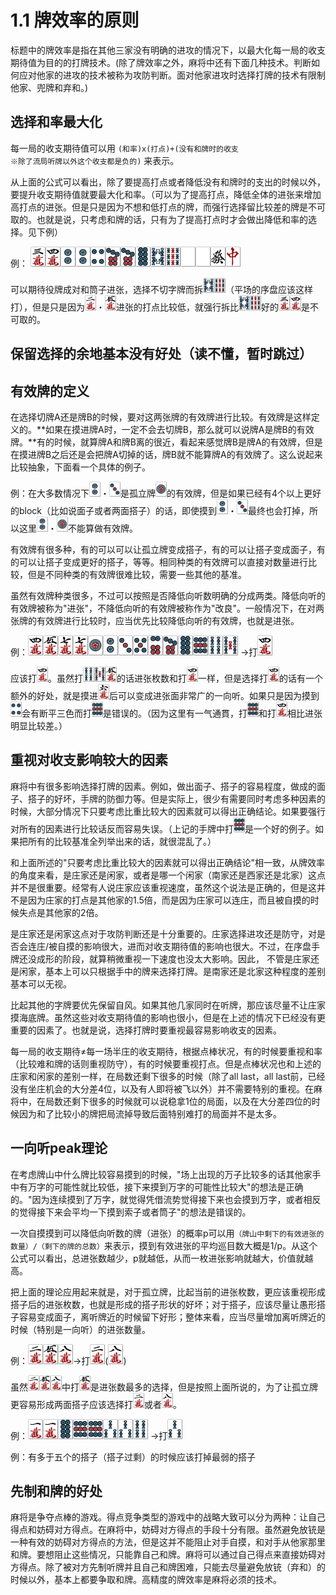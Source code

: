 # 1.1 牌效率的原则


标题中的牌效率是指在其他三家没有明确的进攻的情况下，以最大化每一局的收支期待值为目的的打牌技术。(除了牌效率之外，麻将中还有下面几种技术。判断如何应对他家的进攻的技术被称为攻防判断。面对他家进攻时选择打牌的技术有限制他家、兜牌和弃和。)


## 选择和率最大化

每一局的收支期待值可以用
<code>(和率)x(打点)+(没有和牌时的收支 ※除了流局听牌以外这个收支都是负的)</code>
来表示。

从上面的公式可以看出，除了要提高打点或者降低没有和牌时的支出的时候以外，要提升收支期待值就要最大化和率。（可以为了提高打点，降低全体的进张来增加高打点的进张。但是只是因为不想和低打点的牌，而强行选择留比较差的牌是不可取的。也就是说，只考虑和牌的话，只有为了提高打点时才会做出降低和率的选择。见下例）

例：
<img src='https://raw.githubusercontent.com/matsumatsu233/mtc/master/sources/mj-tactics/3m.gif' alt='3m' height='32px'><img src='https://raw.githubusercontent.com/matsumatsu233/mtc/master/sources/mj-tactics/4m.gif' alt='4m' height='32px'><img src='https://raw.githubusercontent.com/matsumatsu233/mtc/master/sources/mj-tactics/2p.gif' alt='2p' height='32px'><img src='https://raw.githubusercontent.com/matsumatsu233/mtc/master/sources/mj-tactics/2p.gif' alt='2p' height='32px'><img src='https://raw.githubusercontent.com/matsumatsu233/mtc/master/sources/mj-tactics/4p.gif' alt='4p' height='32px'><img src='https://raw.githubusercontent.com/matsumatsu233/mtc/master/sources/mj-tactics/7p.gif' alt='7p' height='32px'><img src='https://raw.githubusercontent.com/matsumatsu233/mtc/master/sources/mj-tactics/7p.gif' alt='7p' height='32px'><img src='https://raw.githubusercontent.com/matsumatsu233/mtc/master/sources/mj-tactics/8p.gif' alt='8p' height='32px'><img src='https://raw.githubusercontent.com/matsumatsu233/mtc/master/sources/mj-tactics/8s.gif' alt='8s' height='32px'><img src='https://raw.githubusercontent.com/matsumatsu233/mtc/master/sources/mj-tactics/9s.gif' alt='9s' height='32px'><img src='https://raw.githubusercontent.com/matsumatsu233/mtc/master/sources/mj-tactics/5z.gif' alt='5z' height='32px'><img src='https://raw.githubusercontent.com/matsumatsu233/mtc/master/sources/mj-tactics/5z.gif' alt='5z' height='32px'><img src='https://raw.githubusercontent.com/matsumatsu233/mtc/master/sources/mj-tactics/6z.gif' alt='6z' height='32px'><img src='https://raw.githubusercontent.com/matsumatsu233/mtc/master/sources/mj-tactics/7z.gif' alt='7z' height='32px'>

可以期待役牌成对和筒子进张，选择不切字牌而拆<img src='https://raw.githubusercontent.com/matsumatsu233/mtc/master/sources/mj-tactics/8s.gif' alt='8s' height='24px'><img src='https://raw.githubusercontent.com/matsumatsu233/mtc/master/sources/mj-tactics/9s.gif' alt='9s' height='24px'>（平场的序盘应该这样打），但是只是因为<img src='https://raw.githubusercontent.com/matsumatsu233/mtc/master/sources/mj-tactics/2m.gif' alt='2m' height='24px'>・<img src='https://raw.githubusercontent.com/matsumatsu233/mtc/master/sources/mj-tactics/5m.gif' alt='5m' height='24px'>进张的打点比较低，就强行拆比<img src='https://raw.githubusercontent.com/matsumatsu233/mtc/master/sources/mj-tactics/8s.gif' alt='8s' height='24px'><img src='https://raw.githubusercontent.com/matsumatsu233/mtc/master/sources/mj-tactics/9s.gif' alt='9s' height='24px'>好的<img src='https://raw.githubusercontent.com/matsumatsu233/mtc/master/sources/mj-tactics/3m.gif' alt='3m' height='24px'><img src='https://raw.githubusercontent.com/matsumatsu233/mtc/master/sources/mj-tactics/4m.gif' alt='4m' height='24px'>是不可取的。


## 保留选择的余地基本没有好处（读不懂，暂时跳过）

## 有效牌的定义
在选择切牌A还是牌B的时候，要对这两张牌的有效牌进行比较。有效牌是这样定义的。**如果在摸进牌A时，一定不会去切牌B，那么就可以说牌A是牌B的有效牌。**有的时候，就算牌A和牌B离的很近，看起来感觉牌B是牌A的有效牌，但是在摸进牌B之后还是会把牌A切掉的话，牌B就不能算牌A的有效牌了。这么说起来比较抽象，下面看一个具体的例子。


例：在大多数情况下<img src='https://raw.githubusercontent.com/matsumatsu233/mtc/master/sources/mj-tactics/2p.gif' alt='2p' height='24px'>・<img src='https://raw.githubusercontent.com/matsumatsu233/mtc/master/sources/mj-tactics/3p.gif' alt='3p' height='24px'>是孤立牌<img src='https://raw.githubusercontent.com/matsumatsu233/mtc/master/sources/mj-tactics/1p.gif' alt='1p' height='24px'>的有效牌，但是如果已经有4个以上更好的block（比如说面子或者两面搭子）的话，即使摸到<img src='https://raw.githubusercontent.com/matsumatsu233/mtc/master/sources/mj-tactics/2p.gif' alt='2p' height='24px'>・<img src='https://raw.githubusercontent.com/matsumatsu233/mtc/master/sources/mj-tactics/3p.gif' alt='3p' height='24px'>最终也会打掉，所以这里<img src='https://raw.githubusercontent.com/matsumatsu233/mtc/master/sources/mj-tactics/2p.gif' alt='2p' height='24px'>・<img src='https://raw.githubusercontent.com/matsumatsu233/mtc/master/sources/mj-tactics/1p.gif' alt='1p' height='24px'>不能算做有效牌。

有效牌有很多种，有的可以可以让孤立牌变成搭子，有的可以让搭子变成面子，有的可以让搭子变成更好的搭子，等等。相同种类的有效牌可以直接对数量进行比较，但是不同种类的有效牌很难比较，需要一些其他的基准。

虽然有效牌种类很多，不过可以按照是否降低向听数明确的分成两类。降低向听的有效牌被称为"进张"，不降低向听的有效牌被称作为"改良"。一般情况下，在对两张牌的有效牌进行比较时，应当优先比较降低向听的有效牌，也就是进张。

例：<img src='https://raw.githubusercontent.com/matsumatsu233/mtc/master/sources/mj-tactics/4m.gif' alt='4m' height='32px'><img src='https://raw.githubusercontent.com/matsumatsu233/mtc/master/sources/mj-tactics/5m.gif' alt='5m' height='32px'><img src='https://raw.githubusercontent.com/matsumatsu233/mtc/master/sources/mj-tactics/7m.gif' alt='7m' height='32px'><img src='https://raw.githubusercontent.com/matsumatsu233/mtc/master/sources/mj-tactics/7m.gif' alt='7m' height='32px'><img src='https://raw.githubusercontent.com/matsumatsu233/mtc/master/sources/mj-tactics/1p.gif' alt='1p' height='32px'><img src='https://raw.githubusercontent.com/matsumatsu233/mtc/master/sources/mj-tactics/2p.gif' alt='2p' height='32px'><img src='https://raw.githubusercontent.com/matsumatsu233/mtc/master/sources/mj-tactics/3p.gif' alt='3p' height='32px'><img src='https://raw.githubusercontent.com/matsumatsu233/mtc/master/sources/mj-tactics/5p.gif' alt='5p' height='32px'><img src='https://raw.githubusercontent.com/matsumatsu233/mtc/master/sources/mj-tactics/6p.gif' alt='6p' height='32px'><img src='https://raw.githubusercontent.com/matsumatsu233/mtc/master/sources/mj-tactics/7p.gif' alt='7p' height='32px'><img src='https://raw.githubusercontent.com/matsumatsu233/mtc/master/sources/mj-tactics/8p.gif' alt='8p' height='32px'><img src='https://raw.githubusercontent.com/matsumatsu233/mtc/master/sources/mj-tactics/9p.gif' alt='9p' height='32px'><img src='https://raw.githubusercontent.com/matsumatsu233/mtc/master/sources/mj-tactics/4s.gif' alt='4s' height='32px'><img src='https://raw.githubusercontent.com/matsumatsu233/mtc/master/sources/mj-tactics/5s.gif' alt='5s' height='32px'> →打<img src='https://raw.githubusercontent.com/matsumatsu233/mtc/master/sources/mj-tactics/4m.gif' alt='4m' height='32px'>

应该打<img src='https://raw.githubusercontent.com/matsumatsu233/mtc/master/sources/mj-tactics/4m.gif' alt='4m' height='24px'>。虽然打<img src='https://raw.githubusercontent.com/matsumatsu233/mtc/master/sources/mj-tactics/4s.gif' alt='4s' height='24px'><img src='https://raw.githubusercontent.com/matsumatsu233/mtc/master/sources/mj-tactics/5s.gif' alt='5s' height='24px'><img src='https://raw.githubusercontent.com/matsumatsu233/mtc/master/sources/mj-tactics/5m.gif' alt='5m' height='24px'>的话进张枚数和打<img src='https://raw.githubusercontent.com/matsumatsu233/mtc/master/sources/mj-tactics/4m.gif' alt='4m' height='24px'>一样，但是选择打<img src='https://raw.githubusercontent.com/matsumatsu233/mtc/master/sources/mj-tactics/4m.gif' alt='4m' height='24px'>的话有一个额外的好处，就是摸进<img src='https://raw.githubusercontent.com/matsumatsu233/mtc/master/sources/mj-tactics/6m.gif' alt='6m' height='24px'>后可以变成进张面非常广的一向听。如果只是因为摸到<img src='https://raw.githubusercontent.com/matsumatsu233/mtc/master/sources/mj-tactics/4p.gif' alt='4p' height='24px'>会有断平三色而打<img src='https://raw.githubusercontent.com/matsumatsu233/mtc/master/sources/mj-tactics/9p.gif' alt='9p' height='24px'>是错误的。（因为这里有一气通貫，打<img src='https://raw.githubusercontent.com/matsumatsu233/mtc/master/sources/mj-tactics/9p.gif' alt='9p' height='24px'>和打<img src='https://raw.githubusercontent.com/matsumatsu233/mtc/master/sources/mj-tactics/4m.gif' alt='4m' height='24px'>相比进张明显比较差。）

## 重视对收支影响较大的因素

麻将中有很多影响选择打牌的因素。例如，做出面子、搭子的容易程度，做成的面子、搭子的好坏，手牌的防御力等。但是实际上，很少有需要同时考虑多种因素的时候，大部分情况下只要考虑比重比较大的因素就可以得出正确结论。如果要强行对所有的因素进行比较话反而容易失误。（上记的手牌中打<img src='https://raw.githubusercontent.com/matsumatsu233/mtc/master/sources/mj-tactics/9p.gif' alt='9p' height='24px'>是一个好的例子。如果把所有的比较基准全列举出来的话，就很混乱了。）

和上面所述的"只要考虑比重比较大的因素就可以得出正确结论"相一致，从牌效率的角度来看，是庄家还是闲家，或者是哪一个闲家（南家还是西家还是北家）这点并不是很重要。经常有人说庄家应该重视速度，虽然这个说法是正确的，但是这并不是因为庄家的打点是其他家的1.5倍，而是因为庄家可以连庄，而且被自摸的时候失点是其他家的2倍。

是庄家还是闲家这点对于攻防判断还是十分重要的。庄家选择进攻还是防守，对是否会连庄/被自摸的影响很大，进而对收支期待值的影响也很大。不过，在序盘手牌还没成形的阶段，就算稍微重视一下速度也没太大影响。因此， 不管是庄家还是闲家，基本上可以只根据手中的牌来选择打牌。是南家还是北家这种程度的差别基本可以无视。

<!--北家は（鳴くと親のツモが増えるから）鳴くなという古い格言が存在するが、親のツモを１回増やすことによる親のツモ和了率の上昇と被ツモされた場合の失点が1.5倍となることの収支に与える影響は如何ほどのものだろう。（しかもこれは他の子の和了率が下がることは考慮していない。）（看不懂）-->

比起其他的字牌要优先保留自风。如果其他几家同时在听牌，那应该尽量不让庄家摸海底牌。虽然这些对收支期待值的影响也很小，但是在上述的情况下已经没有更重要的因素了。也就是说，选择打牌时要重视最容易影响收支的因素。

每一局的收支期待≠每一场半庄的收支期待，根据点棒状况，有的时候要重视和率（比较难和牌的话则重视防守），有的时候要重视打点。但是点棒状况也和上述的庄家和闲家的差别一样，在局数还剩下很多的时候（除了all last，all last前，已经没有坐庄机会的大分差4位，以及有人即将被飞以外）并不需要特别的重视。在麻将中，在局数还剩下很多的时候就可以说稳拿1位的局面，以及在大分差四位的时候因为和了比较小的牌把局流掉导致后面特别难打的局面并不是太多。

## 一向听peak理论

在考虑牌山中什么牌比较容易摸到的时候，"场上出现的万子比较多的话其他家手中有万字的可能性就比较低，接下来摸到万字的可能性比较大"的想法是正确的。"因为连续摸到了万字，就觉得凭借流势觉得接下来也会摸到万字，或者相反的觉得接下来会平均一下摸到索子或者筒子"的想法是错误的。

一次自摸摸到可以降低向听数的牌（进张）的概率p可以用<code>（牌山中剩下的有效进张的数量）/（剩下的牌的总数）</code>来表示，摸到有效进张的平均巡目数大概是1/p。从这个公式可以看出，总进张数越少，p就越低，从而一枚进张影响就越大，价值就越高。

把上面的理论应用起来就是，对于孤立牌，比起当前的进张枚数，更应该重视形成搭子后的进张枚数，也就是形成的搭子形状的好坏；对于搭子，应该尽量让愚形搭子容易变成面子，离听牌近的时候留下好形；整体来看，应当尽量增加离听牌近的时候（特别是一向听）的进张数量。

例：<img src='https://raw.githubusercontent.com/matsumatsu233/mtc/master/sources/mj-tactics/2m.gif' alt='2m' height='32px'><img src='https://raw.githubusercontent.com/matsumatsu233/mtc/master/sources/mj-tactics/5m.gif' alt='5m' height='32px'><img src='https://raw.githubusercontent.com/matsumatsu233/mtc/master/sources/mj-tactics/8m.gif' alt='8m' height='32px'>→打<img src='https://raw.githubusercontent.com/matsumatsu233/mtc/master/sources/mj-tactics/2m.gif' alt='2m' height='32px'>(<img src='https://raw.githubusercontent.com/matsumatsu233/mtc/master/sources/mj-tactics/8m.gif' alt='8m' height='32px'>)

虽然<img src='https://raw.githubusercontent.com/matsumatsu233/mtc/master/sources/mj-tactics/2m.gif' alt='2m' height='24px'><img src='https://raw.githubusercontent.com/matsumatsu233/mtc/master/sources/mj-tactics/5m.gif' alt='5m' height='24px'><img src='https://raw.githubusercontent.com/matsumatsu233/mtc/master/sources/mj-tactics/8m.gif' alt='8m' height='24px'>中打<img src='https://raw.githubusercontent.com/matsumatsu233/mtc/master/sources/mj-tactics/5m.gif' alt='5m' height='24px'>是进张数最多的选择，但是按照上面所说的，为了让孤立牌更容易形成两面搭子应该选择打<img src='https://raw.githubusercontent.com/matsumatsu233/mtc/master/sources/mj-tactics/2m.gif' alt='2m' height='24px'>或者<img src='https://raw.githubusercontent.com/matsumatsu233/mtc/master/sources/mj-tactics/8m.gif' alt='8m' height='24px'>。

例：<img src='https://raw.githubusercontent.com/matsumatsu233/mtc/master/sources/mj-tactics/1m.gif' alt='1m' height='32px'><img src='https://raw.githubusercontent.com/matsumatsu233/mtc/master/sources/mj-tactics/1m.gif' alt='1m' height='32px'><img src='https://raw.githubusercontent.com/matsumatsu233/mtc/master/sources/mj-tactics/8p.gif' alt='8p' height='32px'><img src='https://raw.githubusercontent.com/matsumatsu233/mtc/master/sources/mj-tactics/9p.gif' alt='9p' height='32px'><img src='https://raw.githubusercontent.com/matsumatsu233/mtc/master/sources/mj-tactics/9p.gif' alt='9p' height='32px'><img src='https://raw.githubusercontent.com/matsumatsu233/mtc/master/sources/mj-tactics/3s.gif' alt='3s' height='32px'><img src='https://raw.githubusercontent.com/matsumatsu233/mtc/master/sources/mj-tactics/3s.gif' alt='3s' height='32px'><img src='https://raw.githubusercontent.com/matsumatsu233/mtc/master/sources/mj-tactics/4s.gif' alt='4s' height='32px'> →打<img src='https://raw.githubusercontent.com/matsumatsu233/mtc/master/sources/mj-tactics/3s.gif' alt='3s' height='32px'>

例：有多于五个的搭子（搭子过剩）的时候应该打掉最弱的搭子

## 先制和牌的好处

麻将是争夺点棒的游戏。得点竞争类型的游戏中的战略大致可以分为两种：让自己得点和妨碍对方得点。在麻将中，妨碍对方得点的手段十分有限。虽然避免放铳是一种有效的妨碍对方得点的方法，但是这并不能阻止对手自摸，和对手从他家那里和牌。要想阻止这些情况，只能靠自己和牌。麻将可以通过自己得点来直接妨碍对方得点。除了被对方先制听牌并且自己和牌困难，只能去尽量避免放铳（弃和）的时候以外，基本上都要争取和牌。高精度的牌效率是麻将必须的技术。